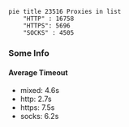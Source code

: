 
```mermaid
pie title 23516 Proxies in list
    "HTTP" : 16758
    "HTTPS": 5696
    "SOCKS" : 4505
```

### Some Info
#### Average Timeout

- mixed: 4.6s
- http: 2.7s
- https: 7.5s
- socks: 6.2s